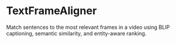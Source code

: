 # TextFrameAligner
Match sentences to the most relevant frames in a video using BLIP captioning, semantic similarity, and entity-aware ranking.
